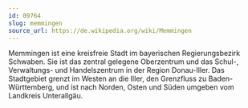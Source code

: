 ```yaml
---
id: 09764
slug: memmingen
source_url: https://de.wikipedia.org/wiki/Memmingen
---
```


Memmingen ist eine kreisfreie Stadt im bayerischen Regierungsbezirk Schwaben. Sie ist das zentral gelegene Oberzentrum und das Schul-, Verwaltungs- und Handelszentrum in der Region Donau-Iller. Das Stadtgebiet grenzt im Westen an die Iller, den Grenzfluss zu Baden-Württemberg, und ist nach Norden, Osten und Süden umgeben vom Landkreis Unterallgäu.
